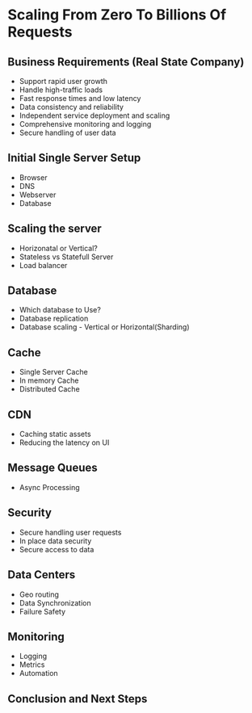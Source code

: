 # Scaling From Zero To Billions Of Requests

## Business Requirements (Real State Company)
* Support rapid user growth
* Handle high-traffic loads
* Fast response times and low latency
* Data consistency and reliability
* Independent service deployment and scaling
* Comprehensive monitoring and logging
* Secure handling of user data

## Initial Single Server Setup
* Browser
* DNS
* Webserver
* Database

## Scaling the server
* Horizonatal or Vertical?
* Stateless vs Statefull Server
* Load balancer

## Database
* Which database to Use?
* Database replication
* Database scaling - Vertical or Horizontal(Sharding)

## Cache
* Single Server Cache
* In memory Cache
* Distributed Cache

## CDN
 * Caching static assets
 * Reducing the latency on UI

## Message Queues
* Async Processing

## Security
* Secure handling user requests
* In place data security
* Secure access to data
  
## Data Centers
* Geo routing
* Data Synchronization
* Failure Safety

## Monitoring
* Logging
* Metrics
* Automation

## Conclusion and Next Steps
